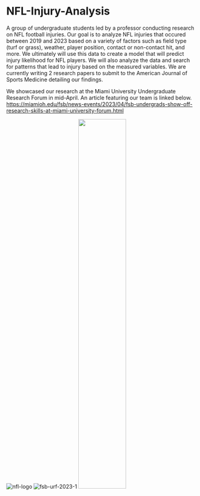 # NFL-Injury-Analysis
A group of undergraduate students led by a professor conducting research on NFL football injuries.
Our goal is to analyze NFL injuries that occured between 2019 and 2023 based on a variety of factors such 
as field type (turf or grass), weather, player position, contact or non-contact hit, and more.
We ultimately will use this data to create a model that will predict injury likelihood for NFL players.
We will also analyze the data and search for patterns that lead to injury based on the measured variables. 
We are currently writing 2 research papers to submit to the American Journal of Sports Medicine
detailing our findings.

We showcased our research at the Miami University Undergraduate Research Forum in mid-April. An article
featuring our team is linked below.
https://miamioh.edu/fsb/news-events/2023/04/fsb-undergrads-show-off-research-skills-at-miami-university-forum.html

![nfl-logo](https://user-images.githubusercontent.com/89548548/220659703-a34e79a9-116d-4ced-859a-5b54594f49c9.jpg)
![fsb-urf-2023-1](https://user-images.githubusercontent.com/89548548/234596162-d6a15411-43f1-4f95-8828-3e19c888c2ac.jpg)
<img src=![fsb-urf-2023-1](https://user-images.githubusercontent.com/89548548/234596162-d6a15411-43f1-4f95-8828-3e19c888c2ac.jpg) width=50% height=50%>

